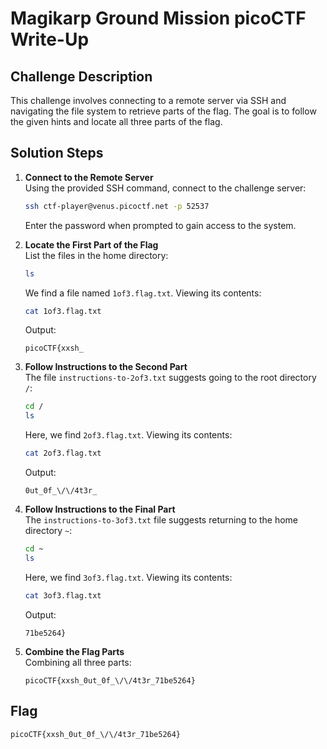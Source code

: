 # Magikarp Ground Mission picoCTF Write-Up

## Challenge Description
This challenge involves connecting to a remote server via SSH and navigating the file system to retrieve parts of the flag. The goal is to follow the given hints and locate all three parts of the flag.

## Solution Steps

1. **Connect to the Remote Server**  
   Using the provided SSH command, connect to the challenge server:
   ```bash
   ssh ctf-player@venus.picoctf.net -p 52537
   ```
   Enter the password when prompted to gain access to the system.

2. **Locate the First Part of the Flag**  
   List the files in the home directory:
   ```bash
   ls
   ```
   We find a file named `1of3.flag.txt`. Viewing its contents:
   ```bash
   cat 1of3.flag.txt
   ```
   Output:
   ```
   picoCTF{xxsh_
   ```

3. **Follow Instructions to the Second Part**  
   The file `instructions-to-2of3.txt` suggests going to the root directory `/`:
   ```bash
   cd /
   ls
   ```
   Here, we find `2of3.flag.txt`. Viewing its contents:
   ```bash
   cat 2of3.flag.txt
   ```
   Output:
   ```
   0ut_0f_\/\/4t3r_
   ```

4. **Follow Instructions to the Final Part**  
   The `instructions-to-3of3.txt` file suggests returning to the home directory `~`:
   ```bash
   cd ~
   ls
   ```
   Here, we find `3of3.flag.txt`. Viewing its contents:
   ```bash
   cat 3of3.flag.txt
   ```
   Output:
   ```
   71be5264}
   ```

5. **Combine the Flag Parts**  
   Combining all three parts:
   ```
   picoCTF{xxsh_0ut_0f_\/\/4t3r_71be5264}
   ```

## Flag
```
picoCTF{xxsh_0ut_0f_\/\/4t3r_71be5264}
```